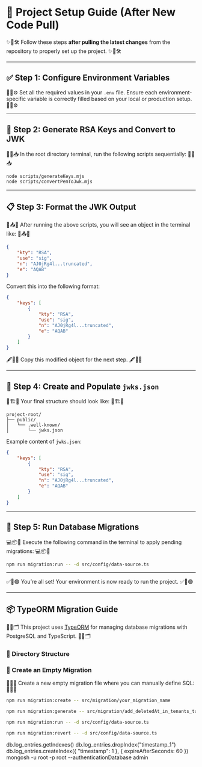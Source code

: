 # 🔧 Project Setup Guide (After New Code Pull)

✨📘🛠️ Follow these steps **after pulling the latest changes** from the repository to properly set up the project. ✨📘🛠️

---

## ✅ Step 1: Configure Environment Variables

📝🌱⚙️ Set all the required values in your `.env` file. Ensure each environment-specific variable is correctly filled based on your local or production setup. 📝🌱⚙️

---

## 🔐 Step 2: Generate RSA Keys and Convert to JWK

📂🔑📥 In the root directory terminal, run the following scripts sequentially: 📂🔑📥

```bash
node scripts/generateKeys.mjs
node scripts/convertPemToJwk.mjs
```

---

## 📋 Step 3: Format the JWK Output

🧾📤🔧 After running the above scripts, you will see an object in the terminal like: 🧾📤🔧

```json
{
    "kty": "RSA",
    "use": "sig",
    "n": "AJ0jRg4l...truncated",
    "e": "AQAB"
}
```

Convert this into the following format:

```json
{
    "keys": [
        {
            "kty": "RSA",
            "use": "sig",
            "n": "AJ0jRg4l...truncated",
            "e": "AQAB"
        }
    ]
}
```

🖋️📎📄 Copy this modified object for the next step. 🖋️📎📄

---

## 📁 Step 4: Create and Populate `jwks.json`

📁🏗️📌 Your final structure should look like: 📁🏗️📌

```
project-root/
├── public/
│   └── .well-known/
│       └── jwks.json
```

Example content of `jwks.json`:

```json
{
    "keys": [
        {
            "kty": "RSA",
            "use": "sig",
            "n": "AJ0jRg4l...truncated",
            "e": "AQAB"
        }
    ]
}
```

---

## 🧱 Step 5: Run Database Migrations

💻📦🚀 Execute the following command in the terminal to apply pending migrations: 💻📦🚀

```bash
npm run migration:run -- -d src/config/data-source.ts
```

---

✅🎉🟢 You’re all set! Your environment is now ready to run the project. ✅🎉🟢

---

## 📦 TypeORM Migration Guide

📘🧩🗂️ This project uses [TypeORM](https://typeorm.io/) for managing database migrations with PostgreSQL and TypeScript. 📘🧩🗂️

### 📁 Directory Structure

### 🧱 Create an Empty Migration

📄📜📌 Create a new empty migration file where you can manually define SQL: 📄📜📌

```bash
npm run migration:create -- src/migration/your_migration_name

npm run migration:generate -- src/migration/add_deletedAt_in_tenants_table -d src/config/data-source.ts

npm run migration:run -- -d src/config/data-source.ts

npm run migration:revert -- -d src/config/data-source.ts
```

db.log_entries.getIndexes()
db.log_entries.dropIndex("timestamp_1")
db.log_entries.createIndex({ "timestamp": 1 }, { expireAfterSeconds: 60 })
mongosh -u root -p root --authenticationDatabase admin
